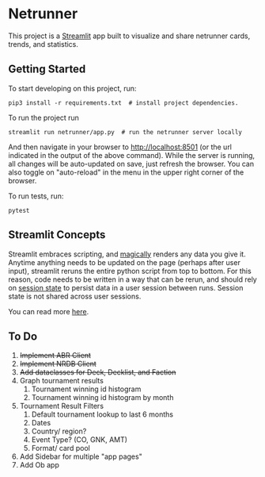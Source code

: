 # Netrunner
This project is a [Streamlit](https://streamlit.io/) app built to visualize and share netrunner cards, trends, and statistics.

## Getting Started
To start developing on this project, run:
```shell
pip3 install -r requirements.txt  # install project dependencies.
```

To run the project run
```shell
streamlit run netrunner/app.py  # run the netrunner server locally
```
And then navigate in your browser to [http://localhost:8501](http://localhost:8501) (or the url indicated in the output of the above command).
While the server is running, all changes will be auto-updated on save, just refresh the browser.  You can also toggle on "auto-reload" in the menu in the upper right corner of the browser.

To run tests, run:
```shell
pytest
```


## Streamlit Concepts
Streamlit embraces scripting, and [magically](https://docs.streamlit.io/library/api-reference/write-magic/magic) renders any data you give it.
Anytime anything needs to be updated on the page (perhaps after user input), streamlit reruns the entire python script from top to bottom.  For this reason, code needs to be written in a way that can be rerun, and should rely on [session state](https://docs.streamlit.io/library/api-reference/session-state#use-callbacks-to-update-session-state) to persist data in a user session between runs.  Session state is not shared across user sessions.

You can read more [here](https://docs.streamlit.io/library/get-started/main-concepts).


## To Do
1. ~~Implement ABR Client~~
2. ~~Implement NRDB Client~~
3. ~~Add dataclasses for Deck, Decklist, and Faction~~
4. Graph tournament results
   1. Tournament winning id histogram
   2. Tournament winning id histogram by month
5. Tournament Result Filters
   1. Default tournament lookup to last 6 months
   2. Dates
   3. Country/ region?
   4. Event Type? (CO, GNK, AMT)
   5. Format/ card pool
6. Add Sidebar for multiple "app pages"
7. Add Ob app